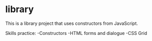 # library
This is a library project that uses constructors from JavaScript.

Skills practice:
-Constructors
-HTML forms and dialogue
-CSS Grid